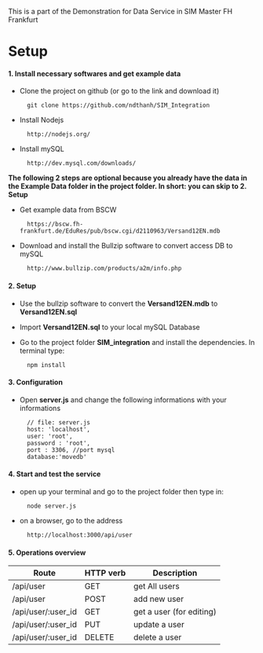 This is a part of the Demonstration for Data Service in SIM Master FH Frankfurt

# Setup
#### 1. Install necessary softwares and get example data

- Clone the project on github (or go to the link and download it)

        git clone https://github.com/ndthanh/SIM_Integration

- Install Nodejs

        http://nodejs.org/

- Install mySQL

        http://dev.mysql.com/downloads/

**The following 2 steps are optional because you already have the data in the Example Data folder in the project folder. In short: you can skip 
to 2. Setup**

- Get example data from BSCW

        https://bscw.fh-frankfurt.de/EduRes/pub/bscw.cgi/d2110963/Versand12EN.mdb

- Download and install the Bullzip software to convert access DB to mySQL

        http://www.bullzip.com/products/a2m/info.php



#### 2. Setup
- Use the bullzip software to convert the **Versand12EN.mdb** to **Versand12EN.sql**
- Import **Versand12EN.sql** to your local mySQL Database
- Go to the project folder **SIM_integration** and install the dependencies. In terminal type:

        npm install

#### 3. Configuration

- Open **server.js** and change the following informations with your informations

        // file: server.js
        host: 'localhost',
        user: 'root',
        password : 'root',
        port : 3306, //port mysql
        database:'movedb'
        
#### 4. Start and test the service

- open up your terminal and go to the project folder then type in:

        node server.js

- on a browser, go to the address

        http://localhost:3000/api/user

#### 5. Operations overview

| Route              	| HTTP verb 	| Description           	|
|--------------------	|-----------	|--------------------------	|
| /api/user          	| GET       	| get All users            	|
| /api/user          	| POST      	| add new user             	|
| /api/user/:user_id 	| GET       	| get a user (for editing) 	|
| /api/user/:user_id 	| PUT       	| update a user            	|
| /api/user/:user_id 	| DELETE    	| delete a user         	|